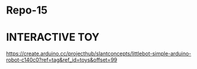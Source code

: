 # Repo-15
# INTERACTIVE TOY
https://create.arduino.cc/projecthub/slantconcepts/littlebot-simple-arduino-robot-c140c0?ref=tag&ref_id=toys&offset=99
